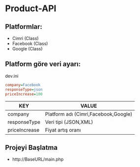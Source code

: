 # Product-API
## Platformlar:
- Cimri (Class)
- Facebook (Class)
- Google (Class)

## Platform göre veri ayarı:
dev.ini 
```dev.ini
company=Facebook
responseType=json
priceIncrease=100
```

| KEY | VALUE |
| ------ | ------ |
| company | Platform adı (Cimri,Facebook,Google) |
| responseType | Veri tipi (JSON,XML) |
| priceIncrease | Fiyat artış oranı |

## Projeyi Başlatma
- http://BaseURL/main.php
